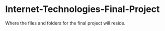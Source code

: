 # Internet-Technologies-Final-Project
Where the files and folders for the final project will reside.
